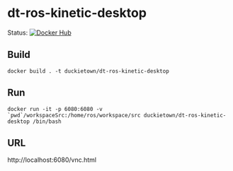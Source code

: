 # dt-ros-kinetic-desktop

Status:
[![Docker Hub](https://img.shields.io/docker/pulls/duckietown/dt-ros-kinetic-desktop.svg)](https://hub.docker.com/r/duckietown/dt-ros-kinetic-desktop)

## Build

```
docker build . -t duckietown/dt-ros-kinetic-desktop
```

## Run

```
docker run -it -p 6080:6080 -v `pwd`/workspaceSrc:/home/ros/workspace/src duckietown/dt-ros-kinetic-desktop /bin/bash
```

## URL

http://localhost:6080/vnc.html
